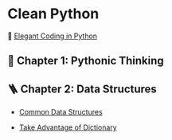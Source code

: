 # Clean Python

📖 [Elegant Coding in Python](https://github.com/BioGavin/Clean_Python/blob/main/Clean%20Python.pdf)

## 🤔 Chapter 1: Pythonic Thinking	



## 🪜 Chapter 2: Data Structures

- [Common Data Structures](data_structures/Common_Data_Structures.ipynb)

- [Take Advantage of Dictionary](data_structures/Take_Advantage_of_Dictionary.ipynb)

